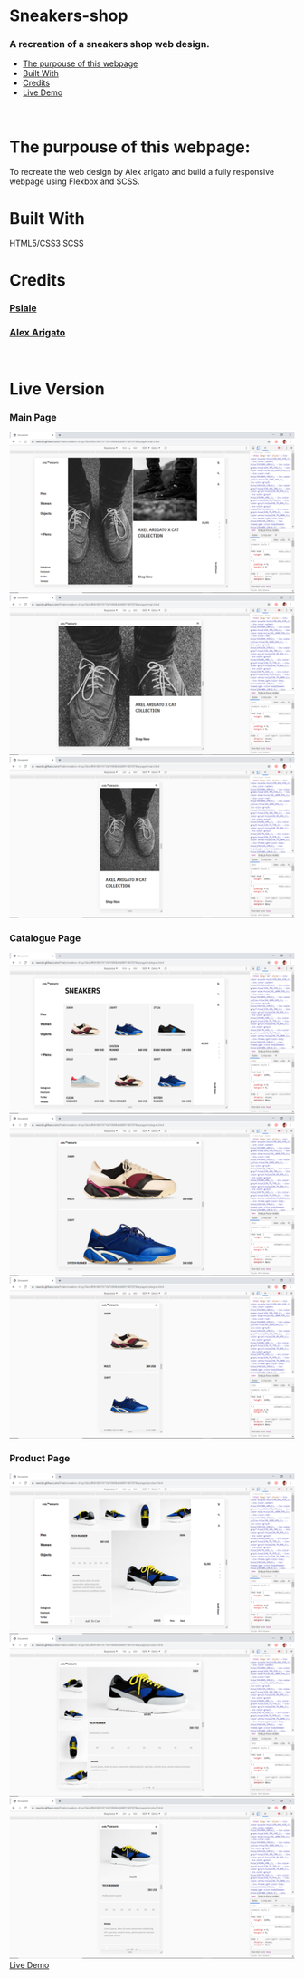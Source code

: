 # Sneakers-shop
### A recreation of a sneakers shop web design.

* [The purpouse of this webpage](#The-purpouse-of-this-webpage)
* [Built With](#built-with)
* [Credits](#contact)
* [Live Demo](#Live-Version)
<br>

# The purpouse of this webpage:
To recreate the web design by Alex arigato and build a fully responsive webpage using Flexbox and SCSS. 
<br>

# Built With
HTML5/CSS3
SCSS

# Credits
### [Psiale](https://github.com/Psiale)
### [Alex Arigato](https://www.behance.net/gallery/80392909/AXEL-ARIGATO-Website)

<br>

# Live Version
### Main Page
![screenshot](assets/images/main-page-1.png)
![screenshot](assets/images/main-page-2.png)
![screenshot](assets/images/main-page-3.png)

### Catalogue Page
![screenshot](assets/images/catalogue-page-1.png)
![screenshot](assets/images/catalogue-page-2.png)
![screenshot](assets/images/catalogue-page-3.png)

### Product Page
![screenshot](assets/images/product-page-1.png)
![screenshot](assets/images/product-page-2.png)
![screenshot](assets/images/product-page-3.png)
[Live Demo](https://rawcdn.githack.com/Psiale/sneakers-shop/42827bf1d207e2bddbcf6225383811ef75e9e283/pages/main.html#)
 


